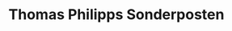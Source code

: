 ---
title: "Thomas Philipps Sonderposten"
url: /luebz/thomas-philipps-sonderposten/
shop: Kramladen
---
